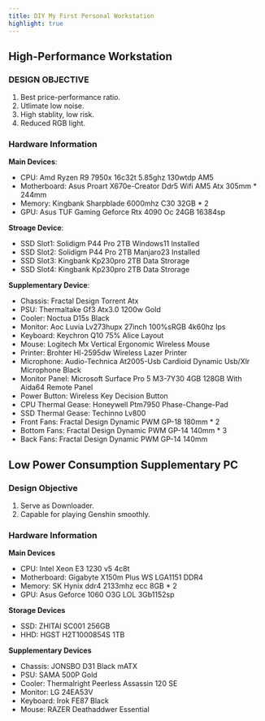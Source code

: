 ```yaml
---
title: DIY My First Personal Workstation 
highlight: true
---
```


## High-Performance Workstation

### DESIGN OBJECTIVE

1. Best price-performance ratio.
2. Utlimate low noise.
3. High stablity, low risk.
4. Reduced RGB light.

### Hardware Information

**Main Devices**: 
  - CPU: Amd Ryzen R9 7950x 16c32t 5.85ghz 130wtdp AM5
  - Motherboard: Asus Proart X670e-Creator Ddr5 Wifi AM5 Atx 305mm * 244mm
  - Memory: Kingbank Sharpblade 6000mhz C30 32GB * 2
  - GPU: Asus TUF Gaming Geforce Rtx 4090 Oc 24GB 16384sp

**Stroage Device**: 
  - SSD Slot1: Solidigm P44 Pro 2TB Windows11 Installed
  - SSD Slot2: Solidigm P44 Pro 2TB Manjaro23 Installed
  - SSD Slot3: Kingbank Kp230pro 2TB Data Strorage
  - SSD Slot4: Kingbank Kp230pro 2TB Data Strorage

**Supplementary Device**: 
  - Chassis: Fractal Design Torrent Atx
  - PSU: Thermaltake Gf3 Atx3.0 1200w Gold 
  - Cooler: Noctua D15s Black
  - Monitor: Aoc Luvia Lv273hupx 27inch 100%sRGB 4k60hz Ips
  - Keyboard: Keychron Q10 75% Alice Layout
  - Mouse: Logitech Mx Vertical Ergonomic Wireless Mouse
  - Printer: Brohter Hl-2595dw Wireless Lazer Printer
  - Microphone: Audio-Technica At2005-Usb Cardioid Dynamic Usb/Xlr Microphone Black
  - Monitor Panel: Microsoft Surface Pro 5 M3-7Y30 4GB 128GB With Aida64 Remote Panel
  - Power Button: Wireless Key Decision Button
  - CPU Thermal Gease: Honeywell Ptm7950 Phase-Change-Pad
  - SSD Thermal Gease: Techinno Lv800
  - Front Fans: Fractal Design Dynamic PWM GP-18 180mm * 2
  - Bottom Fans: Fractal Design Dynamic PWM GP-14 140mm * 3
  - Back Fans: Fractal Design Dynamic PWM GP-14 140mm
## Low Power Consumption Supplementary PC

### Design Objective

1. Serve as Downloader.
2. Capable for playing Genshin smoothly.

### Hardware Information

**Main Devices**
  - CPU: Intel Xeon E3 1230 v5 4c8t
  - Motherboard: Gigabyte X150m Plus WS LGA1151 DDR4
  - Memory: SK Hynix ddr4 2133mhz ecc 8GB * 2
  - GPU: Asus Geforce 1060 O3G LOL 3Gb1152sp

**Storage Devices**
  - SSD: ZHITAI SC001 256GB
  - HHD: HGST H2T1000854S 1TB 

**Supplementary Devices**
  - Chassis: JONSBO D31 Black mATX
  - PSU: SAMA 500P Gold
  - Cooler: Thermalright Peerless Assassin 120 SE
  - Monitor: LG 24EA53V
  - Keyboard: Irok FE87 Black
  - Mouse: RAZER Deathaddwer Essential